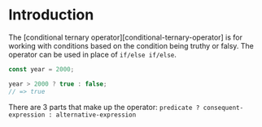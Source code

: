 # Introduction

The [conditional ternary operator][conditional-ternary-operator] is for working with conditions based on the condition being truthy or falsy.
The operator can be used in place of `if/else if/else`.

```javascript
const year = 2000;

year > 2000 ? true : false;
// => true
```

There are 3 parts that make up the operator: `predicate ? consequent-expression : alternative-expression`
